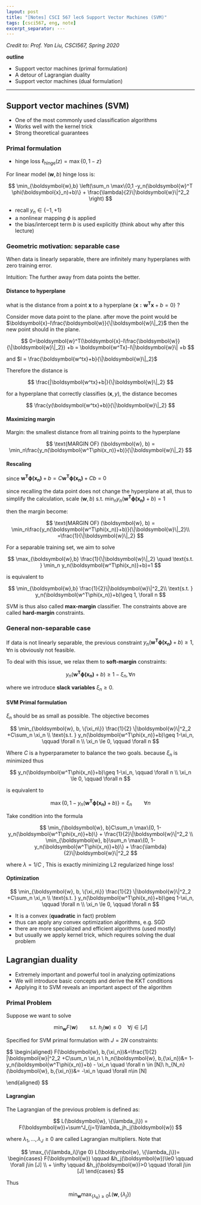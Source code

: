 ```yaml
---
layout: post
title: "[Notes] CSCI 567 lec6 Support Vector Machines (SVM)"
tags: [csci567, eng, note]
excerpt_separator: ---
---
```


*Credit to: Prof. Yan Liu, CSCI567, Spring 2020*

**outline**
- Support vector machines (primal formulation)
- A detour of Lagrangian duality
- Support vector machines (dual formulation)

---


## Support vector machines (SVM)
- One of the most commonly used classification algorithms 
- Works well with the kernel trick
- Strong theoretical guarantees

### Primal formulation 
- hinge loss $\ell_\text{hinge}(z) = \max\{0,1-z\}$

For linear model $(\boldsymbol{w}, b)$ hinge loss is:

$$
\min_{\boldsymbol{w},b} \left(\sum_n \max\{0,1 -y_n(\boldsymbol{w}^T \phi(\boldsymbol{x}_n)+b)\} + \frac{\lambda}{2}\|\boldsymbol{w}\|^2_2 \right)
$$

- recall $y_n ∈ \{−1, +1\}$
- a nonlinear mapping $\phi$ is applied
- the bias/intercept term $b$ is used explicitly (think about why after this lecture)

### Geometric motivation: separable case
When data is linearly separable, there are infinitely many hyperplanes with zero training error.

Intuition: The further away from data points the better.

#### Distance to hyperplane
what is the distance from a point $\boldsymbol{x}$ to a hyperplane $\{\boldsymbol{x:w^Tx}+b=0\}$ ?

Consider move data point to the plane. after move the point would be $\boldsymbol{x}-l\frac{\boldsymbol{w}}{\|\boldsymbol{w}\|_2}$ then the new point should in the plane.

$$
0=\boldsymbol{w}^T(\boldsymbol{x}-l\frac{\boldsymbol{w}}{\|\boldsymbol{w}\|_2}) +b = \boldsymbol{w^Tx}-l\|\boldsymbol{w}\| +b
$$

and $l = \frac{\boldsymbol{w^tx}+b}{\|\boldsymbol{w}\|_2}$

Therefore the distance is 

$$
\frac{|\boldsymbol{w^tx}+b|}{\|\boldsymbol{w}\|_2}
$$

for a hyperplane that correctly classifies $(\boldsymbol{x}, y)$, the distance becomes

$$
\frac{y(\boldsymbol{w^tx}+b)}{\|\boldsymbol{w}\|_2}
$$

#### Maximizing margin

Margin: the smallest distance from all training points to the hyperplane

$$
\text{MARGIN OF} (\boldsymbol{w}, b) = \min_n\frac{y_n(\boldsymbol{w^T\phi(x_n)}+b)}{\|\boldsymbol{w}\|_2}
$$

#### Rescaling 

since $\boldsymbol{w^T\phi(x_n)}+b = C\boldsymbol{w^T\phi(x_n)}+Cb = 0$

since recalling the data point does not change the hyperplane at all, thus to simplify the calculation, scale $(\boldsymbol{w}, b)$ s.t. $\min_ny_n(\boldsymbol{w^T\phi(x_n)}+b)=1$

then the margin become:

$$
\text{MARGIN OF} (\boldsymbol{w}, b) = \min_n\frac{y_n(\boldsymbol{w^T\phi(x_n)}+b)}{\|\boldsymbol{w}\|_2}\\
=\frac{1}{\|\boldsymbol{w}\|_2}
$$ 

For a separable training set, we aim to solve

$$
\max_{\boldsymbol{w},b} \frac{1}{\|\boldsymbol{w}\|_2} \quad \text{s.t. } \min_n y_n(\boldsymbol{w^T\phi(x_n)}+b)=1
$$

is equivalent to 

$$
\min_{\boldsymbol{w},b} \frac{1}{2}\|\boldsymbol{w}\|^2_2\\
\text{s.t. } y_n(\boldsymbol{w^T\phi(x_n)}+b)\geq 1, \forall n
$$

SVM is thus also called **max-margin** classifier. The constraints above are called **hard-margin** constraints.

### General non-separable case
If data is not linearly separable, the previous constraint
$y_n(\boldsymbol{w^T\phi(x_n)}+b)\geq 1, \forall n$ is obviously not feasible.

To deal with this issue, we relax them to **soft-margin** constraints: 

$$
y_n(\boldsymbol{w^T\phi(x_n)}+b)\geq 1 - \xi_n, \forall n
$$

where we introduce **slack variables** $\xi_n ≥ 0$.

#### SVM Primal formulation

$\xi_n$ should be as small as possible. The objective becomes

$$
\min_{\boldsymbol{w}, b, \{\xi_n\}} \frac{1}{2} \|\boldsymbol{w}\|^2_2 +C\sum_n \xi_n \\
\text{s.t. } y_n(\boldsymbol{w^T\phi(x_n)}+b)\geq 1-\xi_n, \qquad \forall n \\
\xi_n \le 0, \qquad \forall n
$$

Where $C$ is a hyperparameter to balance the two goals.
because $\xi_n$ is minimized thus 

$$
y_n(\boldsymbol{w^T\phi(x_n)}+b)\geq 1-\xi_n, \qquad \forall n \\
\xi_n \le 0, \qquad \forall n
$$

is equivalent to

$$
\max\{0, 1-y_n(\boldsymbol{w^T\phi(x_n)}+b)\} = \xi_n \qquad\forall n
$$

Take condition into the formula

$$
\min_{\boldsymbol{w}, b}C\sum_n \max\{0, 1-y_n(\boldsymbol{w^T\phi(x_n)}+b)\} + \frac{1}{2}\|\boldsymbol{w}\|^2_2 \\
\min_{\boldsymbol{w}, b}\sum_n \max\{0, 1-y_n(\boldsymbol{w^T\phi(x_n)}+b)\} + \frac{\lambda}{2}\|\boldsymbol{w}\|^2_2
$$

where $\lambda = 1/C$ , This is exactly minimizing L2 regularized hinge loss!

#### Optimization 

$$
\min_{\boldsymbol{w}, b, \{\xi_n\}} \frac{1}{2} \|\boldsymbol{w}\|^2_2 +C\sum_n \xi_n \\
\text{s.t. } y_n(\boldsymbol{w^T\phi(x_n)}+b)\geq 1-\xi_n, \qquad \forall n \\
\xi_n \le 0, \qquad \forall n
$$

- It is a convex (**quadratic** in fact) problem
- thus can apply any convex optimization algorithms, e.g. SGD 
- there are more specialized and efficient algorithms (used mostly)
- but usually we apply kernel trick, which requires solving the dual problem

## Lagrangian duality
- Extremely important and powerful tool in analyzing optimizations 
- We will introduce basic concepts and derive the KKT conditions 
- Applying it to SVM reveals an important aspect of the algorithm

### Primal Problem 
Suppose we want to solve

$$
\min_\boldsymbol{w} F(\boldsymbol{w})\qquad \text{s.t. } h_j (\boldsymbol{w}) \leq 0 \quad \forall j \in [J]
$$

Specified for SVM primal formulation with $J=2N$ constraints:

$$
\begin{aligned}
F(\boldsymbol{w}, b,\{\xi_n\})&=\frac{1}{2} \|\boldsymbol{w}\|^2_2 +C\sum_n \xi_n \\
h_n(\boldsymbol{w}, b,\{\xi_n\})&= 1- y_n(\boldsymbol{w^T\phi(x_n)}+b) - \xi_n \quad \forall n \in [N]\\
h_{N_n}(\boldsymbol{w}, b,\{\xi_n\})&= -\xi_n \quad \forall n\in [N]
    
\end{aligned}
$$

#### Lagrangian
The Lagrangian of the previous problem is defined as:

$$
L(\boldsymbol{w}, \{\lambda_j\}) = F(\boldsymbol{w})+\sum^J_{j=1}\lambda_jh_j(\boldsymbol{w})
$$

where $\lambda_1, ...,\lambda_J\ge0$ are called Lagrangian multipliers.
Note that

$$
\max_{\{\lambda_i\}\ge 0} L(\boldsymbol{w}, \{\lambda_j\})=
\begin{cases}
    F(\boldsymbol{w}) \qquad &h_j(\boldsymbol{w})\le0 \qquad \forall j\in [J] \\
    + \infty \qquad &h_j(\boldsymbol{w})>0 \qquad \forall j\in [J]
\end{cases}
$$

Thus 

$$
\min_\boldsymbol{w} \max_{\{\lambda_k\}\ge0}L(\boldsymbol{w},\{\lambda_j\}) \
$$
